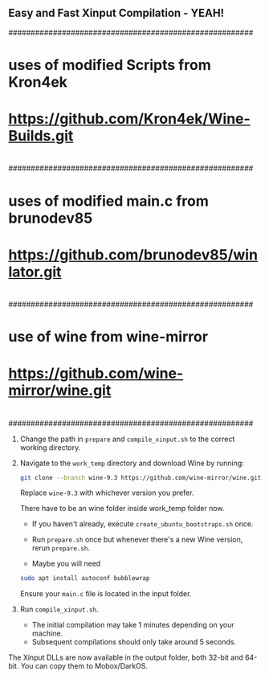 ## Easy and Fast Xinput Compilation - YEAH!

#######################################################
#
#	uses of modified Scripts from Kron4ek
#	
#	https://github.com/Kron4ek/Wine-Builds.git
#
#######################################################
#
#	uses of modified main.c from brunodev85
#	
#	https://github.com/brunodev85/winlator.git
#
#######################################################
#
#	use of wine from wine-mirror
#	
#	https://github.com/wine-mirror/wine.git
#
#######################################################


1. Change the path in `prepare` and `compile_xinput.sh` to the correct working directory.

2. Navigate to the `work_temp` directory and download Wine by running:

    ```bash
    git clone --branch wine-9.3 https://github.com/wine-mirror/wine.git
    ```
    
    Replace `wine-9.3` with whichever version you prefer.
    
    There have to be an wine folder inside work_temp folder now.



   - If you haven't already, execute `create_ubuntu_bootstraps.sh` once.
   
   - Run `prepare.sh` once but whenever there's a new Wine version, rerun `prepare.sh`.
  
   - Maybe you will need 
   
    ```bash
    sudo apt install autoconf bubblewrap
    ```

   Ensure your `main.c` file is located in the input folder.

3. Run `compile_xinput.sh`.

    - The initial compilation may take 1 minutes depending on your machine.
    - Subsequent compilations should only take around 5 seconds.

The Xinput DLLs are now available in the output folder, both 32-bit and 64-bit. You can copy them to Mobox/DarkOS.



